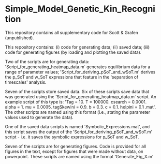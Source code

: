 # Simple_Model_Genetic_Kin_Recognition
This repository contains all supplementary code for Scott &amp; Grafen (unpublished).

This repository contains: (i) code for generating data; (ii) saved data; (iii) code for generating figures (by loading and plotting the saved data).

Two of the scripts are for generating data: 'Script_for_generating_heatmap_data.m' generates equilibrium data for a range of parameter values; 'Script_for_deriving_pSoT_and_wSoT.m' derives the p_SoT and w_SoT expressions that feature in the 'separation of timescales' analysis. 

Seven of the scripts store saved data. Six of these scripts save data that was generated using the 'Script_for_generating_heatmap_data.m' script. An example script of this type is: 'Tag = 10. T = 100000. csearch = 0.0001. alpha = 1. mu = 0.0005. tagSkewIni = 0.9. b = 0.3. c = 0.1. helpini = 0.1 .mat'. The other scripts are named using this format (i.e., stating the parameter values used to generate the data). 

One of the saved data scripts is named 'Symbolic_Expressions.mat', and this script saves the output of the 'Script_for_deriving_pSoT_and_wSoT.m' script - i.e. it saves the symbolic expressions for p_SoT and w_SoT.

Seven of the scripts are for generating figures. Code is provided for all figures in the text, except for figures that were made without data, on powerpoint. These scripts are named using the format 'Generate_Fig_X.m'

